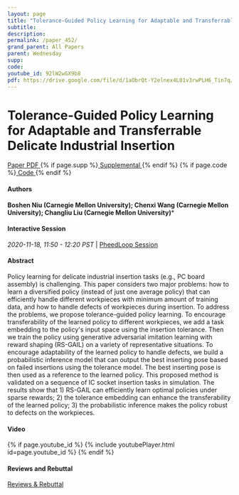 ```yaml
---
layout: page
title: "Tolerance-Guided Policy Learning for Adaptable and Transferrable Delicate Industrial Insertion"
subtitle: 
description:
permalink: /paper_452/
grand_parent: All Papers
parent: Wednesday
supp: 
code: 
youtube_id: 92lW2wGX9b8
pdf: https://drive.google.com/file/d/1aObrQt-Y2elnex4L01v3rwPLH6_Tin7q/view
---
```


# Tolerance-Guided Policy Learning for Adaptable and Transferrable Delicate Industrial Insertion

<a href="https://drive.google.com/file/d/1aObrQt-Y2elnex4L01v3rwPLH6_Tin7q/view" target="_blank" rel="noopener noreferrer" class="btn btn-blue"><i class="fa fa-file-text-o" aria-hidden="true"></i> Paper PDF </a> {% if page.supp %}<a href="" target="_blank" rel="noopener noreferrer" class="btn btn-green"><i class="fa fa-file-text-o" aria-hidden="true"></i> Supplemental </a>{% endif %} {% if page.code %}<a href="" target="_blank" rel="noopener noreferrer" class="btn"><i class="fa fa-github" aria-hidden="true"></i> Code </a>{% endif %} 

#### Authors
**Boshen Niu (Carnegie Mellon University); Chenxi Wang (Carnegie Mellon University); Changliu Liu (Carnegie Mellon University)***

#### Interactive Session
<em>2020-11-18, 11:50 - 12:20 PST </em> | <a href="https://pheedloop.com/corl2020/virtual/?page=sessions&section=SESZ945ZB6ZJQHNAQ" target="_blank" rel="noopener noreferrer"> PheedLoop Session <i class="fa fa-external-link" aria-hidden="true"></i> </a> 

#### Abstract
Policy learning for delicate industrial insertion tasks (e.g., PC board assembly) is challenging. This paper considers two major problems: how to learn a diversified policy (instead of just one average policy) that can efficiently handle different workpieces with minimum amount of training data, and how to handle defects of workpieces during insertion. To address the problems, we propose tolerance-guided policy learning. 
    To encourage transferability of the learned policy to different workpieces, we add a task embedding to the policy's input space using the insertion tolerance. Then we train the policy using generative adversarial imitation learning with reward shaping (RS-GAIL) on a variety of representative situations. 
    To encourage adaptability of the learned policy to handle defects, we build a probabilistic inference model that can output the best inserting pose based on failed insertions using the tolerance model. The best inserting pose is then used as a reference to the learned policy. 
    This proposed method is validated on a sequence of IC socket insertion tasks in simulation. The results show that 1) RS-GAIL can efficiently learn optimal policies under sparse rewards; 2) the tolerance embedding can enhance the transferability of the learned policy; 3) the probabilistic inference makes the policy robust to defects on the workpieces.

#### Video
{% if page.youtube_id %}
{% include youtubePlayer.html id=page.youtube_id %}
{% endif %}

#### Reviews and Rebuttal
<a href="https://drive.google.com/file/d/1Q9qtPYaNCXxyroqkOrtEqmzkM87Cd2aJ/view" target="_blank" rel="noopener noreferrer" class="btn btn-purple"><i class="fa fa-pencil-square-o" aria-hidden="true"></i> Reviews & Rebuttal </a>

